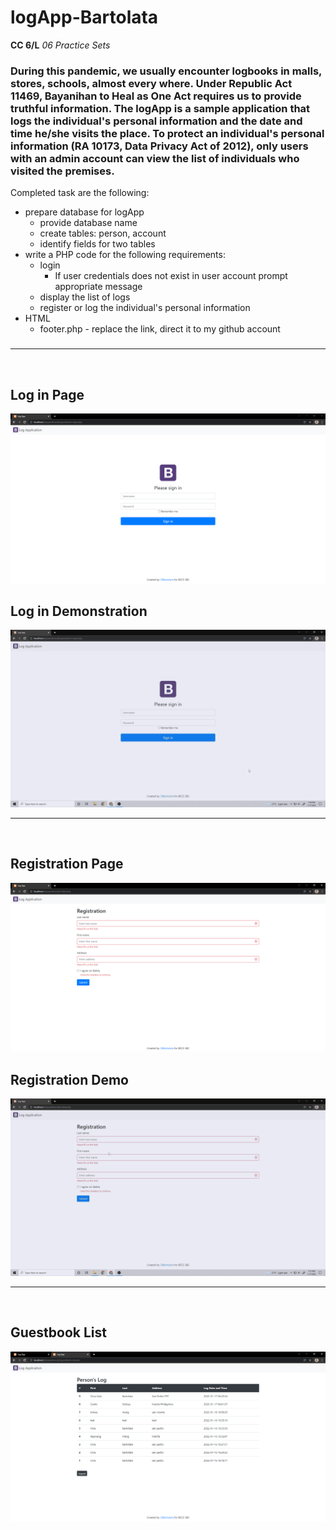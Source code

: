 # logApp-Bartolata

**CC 6/L** *06 Practice Sets*

### During this pandemic, we usually encounter logbooks in malls, stores, schools, almost every where. Under Republic Act 11469, Bayanihan to Heal as One Act requires us to provide truthful information. The **logApp** is a sample application that logs the individual's personal information and the date and time he/she visits the place. To protect an individual's personal information (RA 10173, Data Privacy Act of 2012), only users with an admin account can view the list of individuals who visited the premises. 

Completed task are the following:

* prepare database for logApp
  * provide database name
  * create tables: person, account
  * identify fields for two tables
* write a PHP code for the following requirements:
  * login
    * If user credentials does not exist in user account prompt appropriate message
  * display the list of logs
  * register or log the individual's personal information
* HTML
  * footer.php - replace the link, direct it to my github account
  ###


---
$~$

## Log in Page 
![login](logApp-Bartolata/../img&vid/Login.png)

## Log in Demonstration 
![login demo](logApp-Bartolata/../img&vid/login.gif)

---
$~$

## Registration Page
![Registration page](logApp-Bartolata/../img&vid/Registration.png)

## Registration Demo
![Registration Demo](logApp-Bartolata/../img&vid/registration.gif)

---
$~$

## Guestbook List
![guestlist](logApp-Bartolata/../img&vid/Guestbook-list.png)



